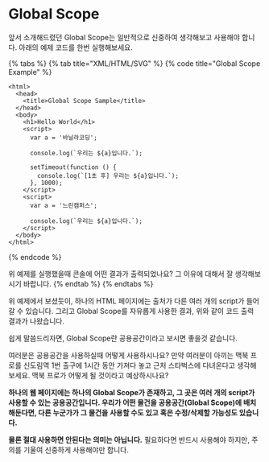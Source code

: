 # Global Scope

앞서 소개해드렸던 Global Scope는 일반적으로 신중하여 생각해보고 사용해야 합니다. 아래의 예제 코드를 한번 실행해보세요.

{% tabs %}
{% tab title="XML/HTML/SVG" %}
{% code title="Global Scope Example" %}
```markup
<html>
  <head>
    <title>Global Scope Sample</title>
  </head>
  <body>
    <h1>Hello World</h1>
    <script>
      var a = '바닐라코딩';

      console.log(`우리는 ${a}입니다.`);

      setTimeout(function () {
        console.log(`[1초 후] 우리는 ${a}입니다.`);
      }, 1000);
    </script>
    <script>
      var a = '느린캠퍼스';

      console.log(`우리는 ${a}입니다.`);
    </script>
  </body>
</html>
```
{% endcode %}

위 예제를 실행했을때 콘솔에 어떤 결과가 출력되었나요? 그 이유에 대해서 잘 생각해보시기 바랍니다.
{% endtab %}
{% endtabs %}

위 예제에서 보셨듯이, 하나의 HTML 페이지에는 출처가 다른 여러 개의 script가 들어갈 수 있습니다. 그리고 Global Scope를 자유롭게 사용한 결과, 위와 같이 코드 출력 결과가 나왔습니다.

쉽게 말씀드리자면, Global Scope란 공용공간이라고 보시면 좋을것 같습니다.

여러분은 공용공간을 사용하실때 어떻게 사용하시나요? 만약 여러분이 아끼는 맥북 프로를 신도림역 1번 출구에 1시간 동안 가져다 놓고 근처 스타벅스에 다녀온다고 생각해보세요. 맥북 프로가 어떻게 될 것이라고 예상하시나요?

**하나의 웹 페이지에는 하나의 Global Scope가 존재하고, 그 곳은 여러 개의 script가 사용할 수 있는 공용공간입니다. 우리가 어떤 물건을 공용공간(Global Scope)에 배치해둔다면, 다른 누군가가 그 물건을 사용할 수도 있고 혹은 수정/삭제할 가능성도 있습니다.**

**물론 절대 사용하면 안된다는 의미는 아닙니다.** 필요하다면 반드시 사용해야 하지만, 주의를 기울여 신중하게 사용해야만 합니다.
